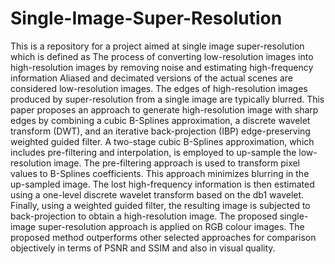# Single-Image-Super-Resolution
This is a repository for a project aimed at single image super-resolution which is defined as The process of converting low-resolution images into high-resolution images by removing noise and estimating high-frequency information
Aliased and decimated versions of the actual scenes are considered low-resolution images. The edges of high-resolution images produced by super-resolution from a single image are typically blurred. This paper proposes an approach to generate high-resolution image with sharp edges by combining a cubic B-Splines approximation, a discrete wavelet transform (DWT), and an iterative back-projection (IBP) edge-preserving weighted guided filter. A two-stage cubic B-Splines approximation, which includes pre-filtering and interpolation, is employed to up-sample the low-resolution image. The pre-filtering approach is used to transform pixel values to B-Splines coefficients. This approach minimizes blurring in the up-sampled image. The lost high-frequency information is then estimated using a one-level discrete wavelet transform based on the db1 wavelet. Finally, using a weighted guided filter, the resulting image is subjected to back-projection to obtain a high-resolution image. The proposed single-image super-resolution approach is applied on RGB colour images. The proposed method outperforms other selected approaches for comparison objectively in terms of PSNR and SSIM and also in visual quality.
